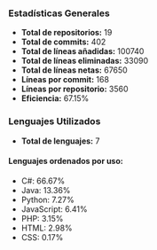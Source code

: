 <!-- #stats -->
### Estadísticas Generales
- **Total de repositorios:** 19
- **Total de commits:** 402
- **Total de líneas añadidas:** 100740
- **Total de líneas eliminadas:** 33090
- **Total de líneas netas:** 67650
- **Líneas por commit:** 168
- **Líneas por repositorio:** 3560
- **Eficiencia:** 67.15%

### Lenguajes Utilizados
- **Total de lenguajes:** 7
#### Lenguajes ordenados por uso:
  - C#: 66.67%
  - Java: 13.36%
  - Python: 7.27%
  - JavaScript: 6.41%
  - PHP: 3.15%
  - HTML: 2.98%
  - CSS: 0.17%
<!-- #/stats -->

<!-- #process -->
<!--
	cores: 4
	runtime: 97.38254618644714s
-->
<!-- #/process -->
